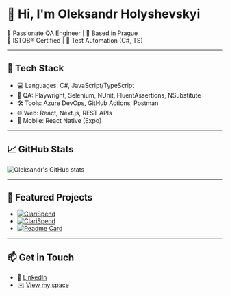 # 👋 Hi, I'm Oleksandr Holyshevskyi

🎯 Passionate QA Engineer | 📍 Based in Prague  
💼 ISTQB® Certified | 🤖 Test Automation (C#, TS)

---

## 🚀 Tech Stack
- 💻 Languages: C#, JavaScript/TypeScript
- 🧪 QA: Playwright, Selenium, NUnit, FluentAssertions, NSubstitute
- 🛠️ Tools: Azure DevOps, GitHub Actions, Postman
- 🌐 Web: React, Next.js, REST APIs
- 📱 Mobile: React Native (Expo)

---

## 📈 GitHub Stats
![Oleksandr's GitHub stats](https://github-readme-stats.vercel.app/api?username=o-holyshevskyi&show_icons=true&theme=ambient_gradient)

---

## 📌 Featured Projects
- [![ClariSpend](https://github-readme-stats.vercel.app/api/pin/?username=ClariSpend&repo=clari-spend-backend)](https://github.com/ClariSpend/clari-spend-backend)
- [![ClariSpend](https://github-readme-stats.vercel.app/api/pin/?username=ClariSpend&repo=ClariSpend)](https://github.com/ClariSpend/ClariSpend)
- [![Readme Card](https://github-readme-stats.vercel.app/api/pin/?username=o-holyshevskyi&repo=oh-blog)](https://github.com/o-holyshevskyi/oh-blog)

---

## 📫 Get in Touch
- 🔗 [LinkedIn](https://www.linkedin.com/in/oleksandr-holyshevskyi)
- ✉️ [View my space](https://oholyshevskyi.com/)
